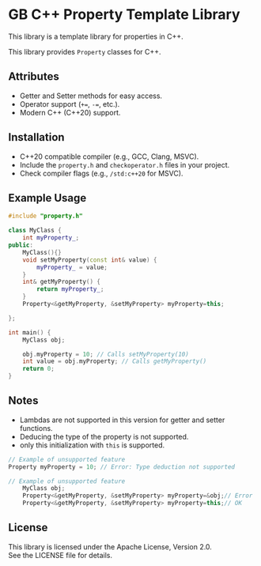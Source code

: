 
# GB C++ Property Template Library

This library is a template library for properties in C++.

This library provides `Property` classes for C++.

## Attributes

- Getter and Setter methods for easy access.
- Operator support (`+=`, `-=`, etc.).
- Modern C++ (C++20) support.

## Installation

- C++20 compatible compiler (e.g., GCC, Clang, MSVC).
- Include the `property.h` and `checkoperator.h` files in your project.
- Check compiler flags (e.g., `/std:c++20` for MSVC).

## Example Usage
```cpp
#include "property.h"

class MyClass {
	int myProperty_;
public:
	MyClass(){}
	void setMyProperty(const int& value) {
		myProperty_ = value;
	}
	int& getMyProperty() {
		return myProperty_;
	}
	Property<&getMyProperty, &setMyProperty> myProperty=this;

};

int main() {
	MyClass obj;

	obj.myProperty = 10; // Calls setMyProperty(10)
	int value = obj.myProperty; // Calls getMyProperty()
	return 0;
}
```

## Notes

- Lambdas are not supported in this version for getter and setter functions.
- Deducing the type of the property is not supported.
- only this initialization with `this` is supported.

```cpp
// Example of unsupported feature
Property myProperty = 10; // Error: Type deduction not supported
```

```cpp
// Example of unsupported feature
	MyClass obj;
	Property<&getMyProperty, &setMyProperty> myProperty=&obj;// Error
	Property<&getMyProperty, &setMyProperty> myProperty=this;//	OK
```


## License

This library is licensed under the Apache License, Version 2.0.  
See the LICENSE file for details.


